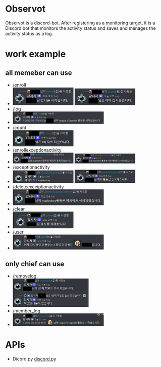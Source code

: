 # Observot

Observot is a discord-bot.
After registering as a monitoring target, it is a Discord bot that monitors the activity status and saves and manages the activity status as a log.

# work example


## all memeber can use
* /enroll
* <img src="example/enroll0.png" width="40%" height="20%"> <img src="example/enroll1.png" width="40%" height="20%">
* /log
* <img src="example/log.png" width="60%" height="20%">
* /count
* <img src="example/count.png" width="40%" height="20%">
* /enrollexceptionactivity
* <img src="example/enrollexceiptionactivity0.png" width="40%" height="20%"> <img src="example/enrollexceiptionactivity1.png" width="40%" height="20%">
* /exceptionactivity
* <img src="example/exceiptionactivity0.png" width="40%" height="20%"> <img src="example/exceptionactivity1.png" width="40%" height="20%">
* /deleteexceiptionactivity
* <img src="example/deleteexceiptionactivity.png" width="60%" height="20%">
* /clear
* <img src="example/clear.png" width="40%" height="20%">
* /user
* <img src="example/user.png" width="60%" height="20%">

## only chief can use
* /removelog
* <img src="example/removelog.png" width="50%" height="20%">
* /member_log
* <img src="example/member_log.png" width="60%" height="20%">


# APIs
* Dicord.py
[discord.py](https://discordpy.readthedocs.io/en/stable/api.html)
